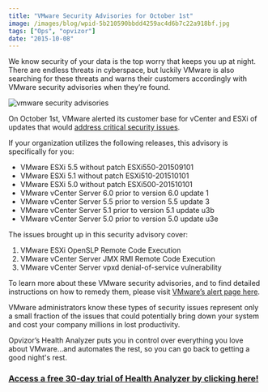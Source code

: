 ```yaml
---
title: "VMware Security Advisories for October 1st"
image: /images/blog/wpid-5b210590bbdd4259ac4d6b7c22a918bf.jpg
tags: ["Ops", "opvizor"]
date: "2015-10-08"
---
```


We know security of your data is the top worry that keeps you up at night. There are endless threats in cyberspace, but luckily VMware is also searching for these threats and warns their customers accordingly with VMware security advisories when they’re found.

![vmware security advisories](/images/blog/wpid-5b210590bbdd4259ac4d6b7c22a918bf.jpg)

On October 1st, VMware alerted its customer base for vCenter and ESXi of updates that would [address critical security issues](http://www.vmware.com/security/advisories/VMSA-2015-0007.html).

If your organization utilizes the following releases, this advisory is specifically for you:

- VMware ESXi 5.5 without patch ESXi550-201509101
- VMware ESXi 5.1 without patch ESXi510-201510101
- VMware ESXi 5.0 without patch ESXi500-201510101
- VMware vCenter Server 6.0 prior to version 6.0 update 1
- VMware vCenter Server 5.5 prior to version 5.5 update 3
- VMware vCenter Server 5.1 prior to version 5.1 update u3b
- VMware vCenter Server 5.0 prior to version 5.0 update u3e

The issues brought up in this security advisory cover:

1. VMware ESXi OpenSLP Remote Code Execution
2. VMware vCenter Server JMX RMI Remote Code Execution
3. VMware vCenter Server vpxd denial-of-service vulnerability

To learn more about these VMware security advisories, and to find detailed instructions on how to remedy them, please visit [VMware’s alert page here](http://www.vmware.com/security/advisories/VMSA-2015-0007.html).

VMware administrators know these types of security issues represent only a small fraction of the issues that could potentially bring down your system and cost your company millions in lost productivity.

Opvizor’s Health Analyzer puts you in control over everything you love about VMware…and automates the rest, so you can go back to getting a good night's rest.

### [**Access a free 30-day trial of Health Analyzer by clicking here!**](http://try.opvizor.com/health-analyzer/)
